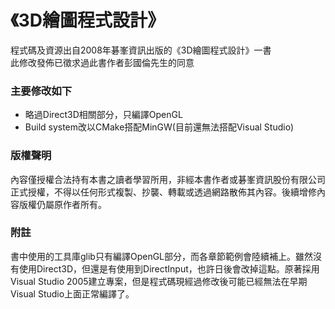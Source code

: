 # 《3D繪圖程式設計》
程式碼及資源出自2008年碁峯資訊出版的《3D繪圖程式設計》一書  
此修改發佈已徵求過此書作者彭國倫先生的同意  

### 主要修改如下
- 略過Direct3D相關部分，只編譯OpenGL
- Build system改以CMake搭配MinGW(目前還無法搭配Visual Studio)

### 版權聲明
內容僅授權合法持有本書之讀者學習所用，非經本書作者或碁峯資訊股份有限公司正式授權，不得以任何形式複製、抄襲、轉載或透過網路散佈其內容。後續增修內容版權仍屬原作者所有。

### 附註
書中使用的工具庫glib只有編譯OpenGL部分，而各章節範例會陸續補上。雖然沒有使用Direct3D，但還是有使用到DirectInput，也許日後會改掉這點。原著採用Visual Studio 2005建立專案，但是程式碼現經過修改後可能已經無法在早期Visual Studio上面正常編譯了。
